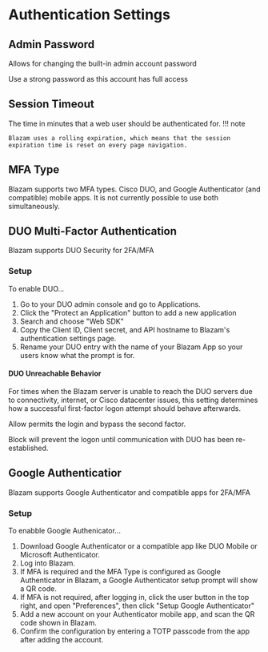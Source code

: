 # Authentication Settings
## Admin Password
Allows for changing the built-in admin account password

Use a strong password as this account has full
access

## Session Timeout
The time in minutes that a web user should be authenticated for. 
!!! note

    Blazam uses a rolling expiration, which means that the session expiration time is reset on every page navigation.

## MFA Type
Blazam supports two MFA types. Cisco DUO, and Google Authenticator (and compatible) mobile apps.
It is not currently possible to use both simultaneously.

## DUO Multi-Factor Authentication
Blazam supports DUO Security for 2FA/MFA

### Setup
To enable DUO...

1. Go to your DUO admin console and go to Applications.
1. Click the "Protect an Application" button to add a new application
1. Search and choose "Web SDK"
1. Copy the Client ID, Client secret, and API hostname to Blazam's authentication settings page.
1. Rename your DUO entry with the name of your Blazam App so your users know what the prompt is for.

#### DUO Unreachable Behavior
For times when the Blazam server is unable to reach the DUO servers due to connectivity, internet, or Cisco datacenter issues, this
setting determines how a successful first-factor logon attempt should behave afterwards.

Allow permits the login and bypass the second factor.

Block will prevent the logon until communication with DUO has been re-established.


## Google Authenticatior
Blazam supports Google Authenticator and compatible apps for 2FA/MFA

### Setup
To enabble Google Authenicator...

1. Download Google Authenticator or a compatible app like DUO Mobile or Microsoft Authenticator.
1. Log into Blazam.
1. If MFA is required and the MFA Type is configured as Google Authenticator in Blazam, a Google Authenticator setup prompt will show a QR code.
1. If MFA is not required, after logging in, click the user button in the top right, and open "Preferences", then click "Setup Google Authenticator"
1. Add a new account on your Authenticator mobile app, and scan the QR code shown in Blazam.
1. Confirm the configuration by entering a TOTP passcode from the app after adding the account.